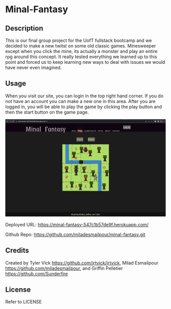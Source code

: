 # Minal-Fantasy

## Description

This is our final group project for the UofT fullstack bootcamp and we decided to make a new twitst on some old classic games. Minesweeper except when you click the mine, its actually a monster and play an entire rpg around this concept. It really tested everything we learned up to this point and forced us to keep learning new ways to deal with issues we would have never even imagined.

## Usage

When you visit our site, you can login in the top right hand corner. If you do not have an account you can make a new one in this area. After you are logged in, you will be able to play the game by clicking the play button and then the start button on the game page.

![alt text](./client/public/images/Minal-Fantasy-Screenshot.png)

Deployed URL: https://minal-fantasy-547c1b57de9f.herokuapp.com/

Github Repo: https://github.com/miladesmailpour/minal-fantasy.git

## Credits

Created by Tyler Vick https://github.com/jrtvick/jrtvick,
Milad Esmailpour https://github.com/miladesmailpour,
and Griffin Pelletier https://github.com/Sunderfire

## License

Refer to LICENSE
